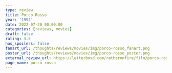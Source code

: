 ```yaml
---
type: review
title: Porco Rosso
year: '1992'
date: 2022-07-20 00:00:00
categories: [reviews, movies]
draft: false
rating: 3.5
has_spoilers: false
fanart_url: /thoughts/reviews/movies/img/porco-rosso_fanart.png
poster_url: /thoughts/reviews/movies/img/porco-rosso_poster.png
external_review_url: https://letterboxd.com/ratheronfire/film/porco-rosso/
page_name: porco-rosso
---
```


